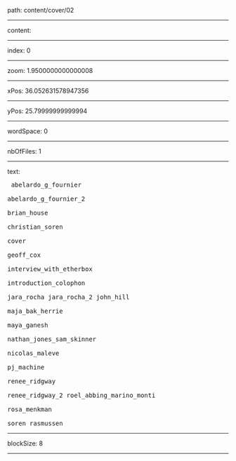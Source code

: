 path: content/cover/02

----

content: 

----

index: 0

----

zoom: 1.9500000000000008

----

xPos: 36.052631578947356

----

yPos: 25.79999999999994

----

wordSpace: 0

----

nbOfFiles: 1

----

text: <pre>
abelardo_g_fournier  
abelardo_g_fournier_2  
brian_house  
christian_soren  
cover  
geoff_cox  
interview_with_etherbox  
introduction_colophon  
jara_rocha 
jara_rocha_2 
john_hill  
maja_bak_herrie  
maya_ganesh  
nathan_jones_sam_skinner  
nicolas_maleve  
pj_machine  
renee_ridgway  
renee_ridgway_2
roel_abbing_marino_monti  
rosa_menkman  
soren_rasmussen
</pre>

----

blockSize: 8

----

